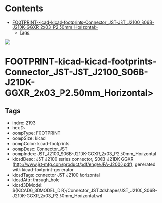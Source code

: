



Contents
========

* [FOOTPRINT-kicad-kicad-footprints-Connector_JST-JST_J2100_S06B-J21DK-GGXR_2x03_P2.50mm_Horizontal>](#footprint-kicad-kicad-footprints-connector_jst-jst_j2100_s06b-j21dk-ggxr_2x03_p250mm_horizontal)
	* [Tags](#tags)
  
![][im]
# FOOTPRINT-kicad-kicad-footprints-Connector_JST-JST_J2100_S06B-J21DK-GGXR_2x03_P2.50mm_Horizontal>

## Tags

- index: 2193
- hexID: 
- oompType: FOOTPRINT
- oompSize: kicad
- oompColor: kicad-footprints
- oompDesc: Connector_JST
- oompIndex: JST_J2100_S06B-J21DK-GGXR_2x03_P2.50mm_Horizontal
- kicadDesc: JST J2100 series connector, S06B-J21DK-GGXR (http://www.jst-mfg.com/product/pdf/eng/eJFA-J2000.pdf), generated with kicad-footprint-generator
- kicadTags: connector JST J2100 horizontal
- kicadAttr: through_hole
- kicad3DModel: ${KICAD6_3DMODEL_DIR}/Connector_JST.3dshapes/JST_J2100_S06B-J21DK-GGXR_2x03_P2.50mm_Horizontal.wrl



[im]: image.png
